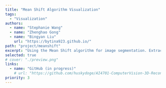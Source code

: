 ```yaml
---
title: "Mean Shift Algorithm Visualization"
tags:
  - "Visualization"
authors:
  - name: "Stephanie Wang"
  - name: "Zhenghao Gong"
  - name: "Bingyan Liu"
    url: "https://bytina923.github.io/"
path: "project/meanshift"
excerpt: "Using the Mean Shift algorithm for image segmentation. Extract useful information and parameters from images and identify the semantic information present in the images."
selected: true
# cover: "./preview.png"
links:
  - name: "GitHub (in progress)"
    # url: "https://github.com/huskydoge/AI4701-ComputerVision-3D-Recon"
priority: 3
---
```

